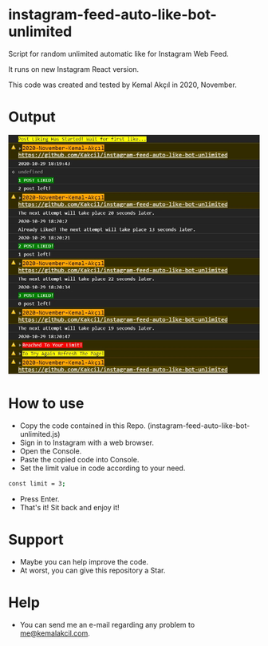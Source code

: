 # instagram-feed-auto-like-bot-unlimited

Script for random unlimited automatic like for Instagram Web Feed.

It runs on new Instagram React version.

This code was created and tested by Kemal Akçıl in 2020, November.

# Output

![review](console-image.JPG)

# How to use
- Copy the code contained in this Repo. (instagram-feed-auto-like-bot-unlimited.js)
- Sign in to Instagram with a web browser.
- Open the Console.
- Paste the copied code into Console.
- Set the limit value in code according to your need.
```sh
const limit = 3;
```
- Press Enter.
- That's it! Sit back and enjoy it!

# Support
- Maybe you can help improve the code.
- At worst, you can give this repository a Star.

# Help
- You can send me an e-mail regarding any problem to me@kemalakcil.com.
